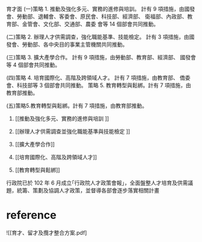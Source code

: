 育才面 
(一)策略 1. 推動及強化多元、實務的進修與培訓。
       計有 9 項措施，由國發會、勞動部、退輔會、客委會、原民會、科技部、經濟部、 衛福部、內政部、教育部、金管會、文化部、交通部、農委 會等 14 個部會共同推動。 

(二)策略 2. 辦理人才供需調查，強化職能基準、技能檢定。
       計有 3 項措施，由國發會、勞動部、各中央目的事業主管機關共同推動。 

(三)策略 3. 擴大產學合作。
       計有 9 項措施，由勞動部、教育部、經濟部、 國發會等 4 個部會共同推動。 

(四)策略 4. 培育國際化、高階及跨領域人才。
       計有 7 項措施，由教育部、 僑委會、科技部等 3 個部會共同推動。 策略 5. 教育轉型與鬆綁。計有 7 項措施，由教育部推動。
	   
(五)策略5.教育轉型與鬆綁。計有 7 項措施，由教育部推動。
	   
1.  [[推動及強化多元、實務的進修與培訓 ]]   
	  
2.  [[辦理人才供需調查並強化職能基準與技能檢定 ]]
 
3.  [[擴大產學合作]]
 
4.  [[培育國際化、高階及跨領域人才]]
 
5. [[教育轉型與鬆綁]]
 

行政院已於 102 年 6 月成立｢行政院人才政策會報｣，全面盤整人才培育及供需議題，統籌、策劃及協調人才政策，並督導各部會逐步落實相關計畫

# reference

![[育才、留才及攬才整合方案.pdf]